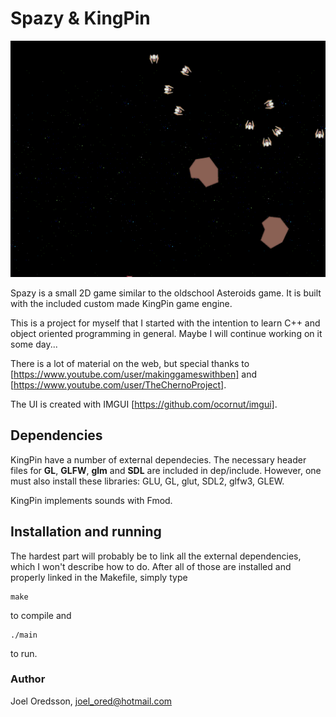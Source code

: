# Spazy & KingPin

![](demo.gif)

Spazy is a small 2D game similar to the oldschool Asteroids game.
It is built with the included custom made KingPin game engine.

This is a project for myself that I started with the intention to learn C++ and 
object oriented programming in general. Maybe I will continue working on it some
day... 

There is a lot of material on the web, but special thanks to [https://www.youtube.com/user/makinggameswithben] and [https://www.youtube.com/user/TheChernoProject].

The UI is created with IMGUI [https://github.com/ocornut/imgui].


## Dependencies

KingPin have a number of external dependecies. The necessary header files for **GL**, 
**GLFW**, **glm** and **SDL** are included in dep/include. However, one must 
also install these libraries: GLU, GL, glut, SDL2, glfw3, GLEW.

KingPin implements sounds with Fmod.

## Installation and running

The hardest part will probably be to link all the external dependencies, which
I won't describe how to do.
After all of those are installed and properly linked in the Makefile, simply type
```
make
```
to compile and 
```
./main
```
to run.


### Author

Joel Oredsson, joel_ored@hotmail.com

